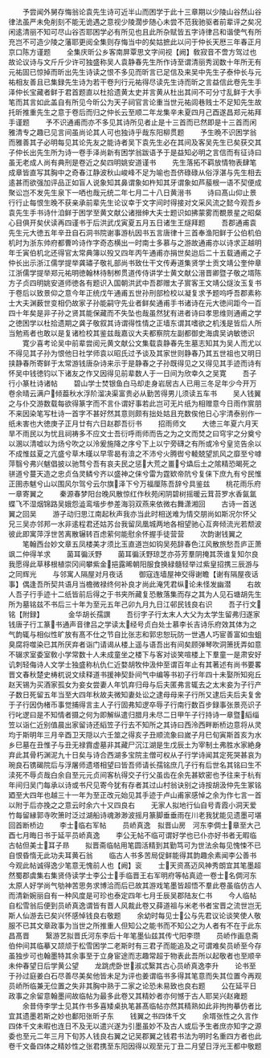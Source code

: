 <!-- { "loadSidebar": true } -->
　　予尝闻外舅存悔翁论袁先生诗可近半山而困学于此十三章期以少陵山谷然山谷律法虽严未免削刻不能无诡遇之意视少陵濶步随心未尝不范我驰驱者前辈评之矣况闲逺清丽不知可尽山谷否耶困学必有所见也且此所杂赋皆五字诗律吕和谐使气有所充岂不可造少陵之藩耶更阅全集则存悔当中的矣姑摭此以问于仲长天厯三年春正月京口陈方谨题
　　全集庆昕公乡客南屏覃思文字间视【阙】敎寂音不啻方驾过也故论议诗与文斤斤少许可独盛称吴人袁静春先生所作诗至谓清丽秀润数十年所无有元祐固已惊掉而昕出先生诗读之恨不多见而昕言已足信及来吴中先生子泰仲长与元祐相友善且已集録先生诗为若干卷刋行元祐得尽读先生诗而昕之言益信此卷先生手泽仲长宝藏者鲜于君首题直以杜拾遗黄太史并言黄从杜出其间不可分寸乱鲜于大手笔而其言如此盖自有所见今昕公为天子祠官言论重当世元祐闾巷贱士不足知先生故托昕推重先生之意于卷后而归之仲长云至顺二年龙集辛未夏四月己酉遂昌郑元祐拜手谨题
　　予不识通甫而亦不多见其诗所见者止是十三首而已然即是十三首而闲雅清专之趣已见言间虽尚论其人可也独诗乎哉东阳柳贯题
　　予生晩不识困学翁而雅善其子必明每见其论先友之能诗者吴下袁先生必在其间及客吴先生已矣获交其子仲长出先生所为诗一卷手泽尚新有困学翁跋语予于是益知必明之言信而有征诗曰虽无老成人尚有典刑是卷近之矣四明姚安道谨书
　　先生落拓不羁放情物表肆笔成章皆直写其胸中之奇春江静波秋山峻峰不足为喻也吾侪碌碌从俗浮湛与先生相去逺甚而欲强加评品正如盲人说象知其鼻谓象如杵知其牙谓象如芦菔根一语不契便成聚讼岂不发先生泉下一哂也哉元统二年七月二十八日黄溍书
　　诗曰髙山仰止景行行止每恨生晚不获亲承前辈先生论议幸于文字间时得接对文采风流之懿今观吾乡袁先生手书诗什洎鲜于困学至黄文献公诸搢绅大夫士题识如拂蒙雾而覩景星之昭粲心目俱开矣伏读再四谨书于后洪武戊寅夏五月五日诸生王燧拜题
　　吾郡通甫袁先生元大徳五年辛丑自石洞书院谢事游杭因书五言唐律十三首奉渔阳鲜于公伯机伯机时为浙东帅府都曹吟诗作字奇态横出一时南士多慕与之游故通甫亦以诗求正越明年壬寅伯机北还得官太常典簿以殁又四年丙午通甫亦捐世矣迨后二十五载通甫之子仲长出示浙江儒学提举龚璛子敬礼部尚书致仕干文传寿道集贤学士贡文靖公奎仲章江浙儒学提举郑元祐明徳翰林待制栁贯道传侍讲学士黄文献公溍晋卿暨子敬之壻陈方子贞四明姚安道师徳各有题识入国朝洪武中吾郡赠太子賔客王文靖公燧汝玉复书于卷后以致景仰之意今年正统戊午通甫五世孙刑部检校以凝复求予题呜呼吾郡素称士大夫渊薮世变相仍故家子孙能嗣守先业者鲜矣通甫手书诸诗在元大徳间距今一百四十年矣是非子孙之贤其能保藏而不失坠也哉虽然犹有进者诗曰孝思维则通甫之学之徳困学以杜拾遗期之龚子敬叙其诗谓得性情之正墙东谓其嗜欲之机浅是皆后人所当勉焉者也敢以是复诸检校其鉴兹哉嘉议大夫都察院左副都御史海虞吴讷敏徳识
　　寛少喜考论吴中前辈尝阅元黄文献公文集载袁静春先生墓志知其为吴人而尤以不得见其子孙为恨他日社学师袁以昭氏过予谈及其家世则静春乃其五世祖也又明日挟静春所寄鲜于太常游钱唐杂诗来示于是静春之子孙既得见之又得见其手迹而诗有怀吴中钱徳钧以下诸友之作又因得见前辈数人于一日间为欣幸久之吴寛
　　吾子行小篆杜诗诸帖
　　碧山学士焚银鱼白马却走身岩居古人已用三冬足年少今开万卷余晴云满户倾葢秋水浮阶溜决渠富贵必从勤苦得男儿须读五车书
　　吴人钱翼之与仆交游数载每欲得篆字而不言仆谓好事若此岂可无片纸为相赠意今日雨作賔朋不来因染笔写杜诗一首字不甚好然其意则颇有拙处姑且充数俟他日心宇清泰别作一纸未害也大徳庚子正月廿有六日赵郡吾衍书
　　招雨师文
　　大徳三年夏六月天旱不雨民以为忧且祠祷多不应文士吾衍呼雨师而告之为之文而焚之曰穹宇之分奠兮以溷以清嘘以为炀兮吹之以泠爰施降之序兮下上以宁旁礴之有所或冷兮皇览告余以不成惟兹夏之亢盛兮草木暵以早零曷有渰之不沛兮火腾辔兮輘兢望凯风之靡至兮嘑萍翳兮弗兴魃倡披以驰骛兮吾有哀夫民之惩大荒之畺兮爞后土之隂精恐暍死之骈道兮蔓天造之忠贞刍灵鳞兮齐以盛神之俫兮雷为霆欵帝阬兮复俫下庶九有兮民惟正圉赤魃兮山以围风尔驾兮云尔旗泽下兮万福厘陈吾辞兮具鉴兹
　　桃花雨乐府一章寄翼之
　　秦源春梦阳台晚风散惊红作秋苑闲阴碧树摇暖云茸苔罗水香氤氲蝶飞不湿烟锦路吴娥怨澁鸾堦步参差海羽双燕来依微右舞潇湘回
　　古诗一首送翼之回吴
　　游子动归思江南起秋声我亦当此时相送难为情交朋尚如斯况尔怀父兄三吴亦邻邦一水非逺程君还姑苏台我留凤凰城两地各相望驰心互奔倾流光若颓波彼此即寓萍浮世苦离散辗转百虑萦何能慰余怀握手徒营营
　　次韵谢钱翼之
　　笔翰西台妙文章五凤楼美才须比玉直道岂如钩吴苑辞春色江风散旅愁吾庐正萧飒二仲得羊求
　　菌耳徧沃野
　　菌耳徧沃野琼芝亦芬芳羣阴掩其茨谁复知尔良我愿得此草移根植崇冈间攀紫金挹露晞朝阳服食换緑髓轻举过紫皇招携三辰游与之同辉光
　　与邻寓人隔屋对月夜话
　　御寇连墙屋神交得谢瞻【谢有隔屋夜话事】偶逢吾所契共语月当檐微禄终何补良才尚此淹凭君纵论未怪发幽潜
　　右故人吾子行手迹十二纸皆前后得之于书夹所藏复恐散落集而存之其为人见石塘胡先生所为墓铭兹不书后三十年为至元五年己卯九月九日江邨民钱良右识
　　吾子行文铭【附録】　　　　金华胡长孺譔
　　吾衍字子行太末人大父为太学生留弗归遂家钱唐子行工篆书通声音律吕之学读太经号贞白处士慕李长吉诗乐府效其体为之气韵辄与相似性旷放有髙不仕之节自比张志和郭忠恕玩防一世遇人巧宦善富如虫蛆臭腐将噬染已其所厌弃者诣门请谒从楼上遥与语吾出有间矣顾弹琴吹洞箫抚弄如意不辍求室委室敎小学常数十人未成童坐之楼下与客对谈笑喧楼上下羣童一是肃安好讥刺轻侮诗人文学士独盛称杭仇仁近婺胡牧仲汲仲至谓百年止有其著述有尚书要畧晋文春秋楚史梼杌说文续释道书援神契卦间气中编等书初子行年四十未娶所知宛丘赵天锡为买酒家孤女为妾女尝妻人年饥弃归母与后夫匿弗言辄去之太末妾为子行产子数日死留五年当至大四年秋故夫微知妻处讼之逮母母来子行所又逮后夫后夫复舍于子行因伪楮币事觉捕得言主人子行固弗知逻卒辱子行南行数百步録事张景亮识子行叱逻曰是不知情者摄之何为即解纵遣归腊月未尽二日甲午子行持诗一章暨縚缁笠以诣仁近别值晨出家留诗还縚笠子行去不知所之其诗曰西泠西畔断桥边意将从灵均于斯明年三月辛酉卫天隠以六壬筮之得亥子丑顺流象曰嵗子月巳旬寅斯首亥为水乡巳墓在丑惟子与丑无禄霣虚墓非其藏尸沉江湖是生戊辰土为宰制土弗胜水家絶身弃此其骨朽渊泥九十日矣与诗合西湖多宝院主僧可权从子行学诗闻其定死哭甚哀为琬良石镌碣院后与浮屠师遗塔相望曰皆吾师请长孺铭庶几子行有后世名其铭曰生不渎死不辱贞哉白余自至元元贞间客杭得交子行父虽齿在余先甚欵密也予往来于杭有年间归吴门每承以诗或书尺见寄今犹有存者其过山村翁诀别之诗按胡汲仲先生冢铭廼至大四年也越三十一年为至正改元始见其手迹于卢山甫家感悼之余为作七言一首以附于后亦挽之之意云时余六十又四良右
　　无家人拟地行仙自号青霞小洞天爱竹每留縁郭寺吹箫时泛过湖船诗魂渺渺波摇月篆脚垂垂雨在川老我犹能见遗墨可堪回首断桥边
　　李士临右军帖
　　员峤真逸　拟晋山房　河东李倜士章至大己酉七月晦日书于延平员峤真逸
　　李公无帖不临可谓好学也已仆亦好书者无暇临古帖但美士耳子昻
　　拟晋斋临帖用笔圆活精到其勤笃可为世法余每见愧悚不已自恨昏惰无此功夫耳黄石翁
　　临古人书多苦局促鲜能得其韵趣余素闻李公善书今观此帖诚得逸少笔意无愧前人也【阙】衮
　　士天资髙迈风神秀朗宜其笔墨超然蜀郡虞集右集贤侍读学士李公士手临晋王右军明府等帖真迹一卷士名倜河东太原人好学尚气劬神苦思务求博洽而后已故其游戏笔墨皆超悟不羣此卷虽临仿古人而清新婉丽自有一种风度是可珍也泰定四年七月壬辰吴郡陆友仁书
　　今人临帖自松雪翁后便到员峤真逸谓皆有晋人风裁此卷又薛道祖与米老书者宝晋之流世岂无斯人仙游去已矣兴怀感悼钱良右敬题
　　余幼时每见士公与先君议论谈笑使人敬服不已其文章政事为当世之所推重人但知公之能书而不知公之为人者有不在于此东昌髙晋
　　繄游艺拟晋氏河东李后十年笔墨仙兹其传弋阳李瓒
　　员峤作画息斋伯仲间其临摹又颉颃于松雪困学二老斯时有三君子而能追及之可谓难矣员峤至今存虽独步可也翰墨特其余事至于立身宦途而志趣常超于物表此吾所以起敬者也至顺辛未仲春望日后学黄公望
　　龙跳虎卧世淑忒繄其古心员峤真逸李升
　　论书至于孙过庭姜白石尽善尽美矣他皆未足为评也姜谓临书多得其笔意而失其位置今再观员峤所临兼无位置之失非其胸中熟于二家之论恐未易致也良右题
　　公在延平日政事之余留意翰墨间故临帖为最多此卷又其精妙者亦何憾于古人耶吴兴赵雍题
　　余昔侍李学士见其作书多喜矮桌执笔甚髙临帖亦然其精熟如此非拘拘摹仿者比宜其遗墨若斯之妙也鄱阳张昕子东
　　钱翼之书四体千文
　　余壻张性之久言作四体千文未暇也连日不及无以遣兴遂为引墨虽妙不及古人或后予生者庶亦知字之源委也至元二年三月下旬苏人钱良右翼之记吴郡翼之钱君书法为明时名重四方者也此卷千文备四体之精妙性之张君携至东阳因得以观至元丁丑二月望日浮光王都中敬题
